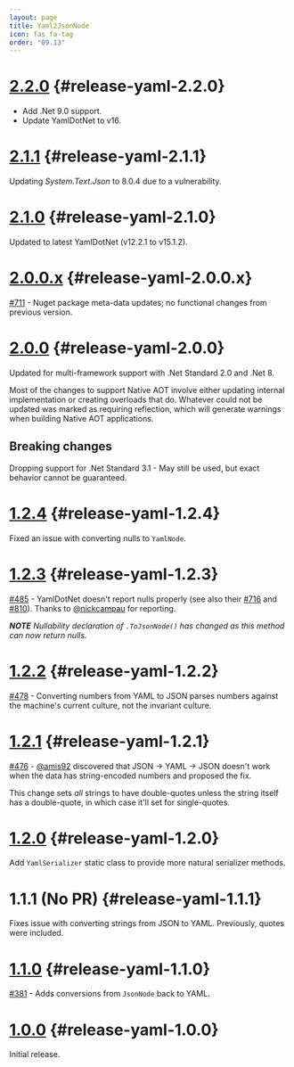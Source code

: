 ```yaml
---
layout: page
title: Yaml2JsonNode
icon: fas fa-tag
order: "09.13"
---
```

# [2.2.0](https://github.com/gregsdennis/json-everything/pull/822) {#release-yaml-2.2.0}

- Add .Net 9.0 support.
- Update YamlDotNet to v16.

# [2.1.1](https://github.com/gregsdennis/json-everything/commit/782198a80220fc2e54dfe3e01c2e4da54ab4cad7) {#release-yaml-2.1.1}

Updating _System.Text.Json_ to 8.0.4 due to a vulnerability.

# [2.1.0](https://github.com/gregsdennis/json-everything/commit/7c20af32520ade11cf09edd3b90fbdace9905b84) {#release-yaml-2.1.0}

Updated to latest YamlDotNet (v12.2.1 to v15.1.2).

# [2.0.0.x](https://github.com/gregsdennis/json-everything/pull/712) {#release-yaml-2.0.0.x}

[#711](https://github.com/gregsdennis/json-everything/issues/711) - Nuget package meta-data updates; no functional changes from previous version.

# [2.0.0](https://github.com/gregsdennis/json-everything/pull/619) {#release-yaml-2.0.0}

Updated for multi-framework support with .Net Standard 2.0 and .Net 8.

Most of the changes to support Native AOT involve either updating internal implementation or creating overloads that do.  Whatever could not be updated was marked as requiring reflection, which will generate warnings when building Native AOT applications.

## Breaking changes

Dropping support for .Net Standard 3.1 - May still be used, but exact behavior cannot be guaranteed. 

# [1.2.4](https://github.com/gregsdennis/json-everything/pull/486) {#release-yaml-1.2.4}

Fixed an issue with converting nulls to `YamlNode`.

# [1.2.3](https://github.com/gregsdennis/json-everything/pull/486) {#release-yaml-1.2.3}

[#485](https://github.com/gregsdennis/json-everything/issues/485) - YamlDotNet doesn't report nulls properly (see also their [#716](https://github.com/aaubry/YamlDotNet/issues/716) and [#810](https://github.com/aaubry/YamlDotNet/issues/810)).  Thanks to [@nickcampau](https://github.com/nickcampau) for reporting.

***NOTE** Nullability declaration of `.ToJsonNode()` has changed as this method can now return nulls.*

# [1.2.2](https://github.com/gregsdennis/json-everything/pull/479) {#release-yaml-1.2.2}

[#478](https://github.com/gregsdennis/json-everything/issues/478) - Converting numbers from YAML to JSON parses numbers against the machine's current culture, not the invariant culture.

# [1.2.1](https://github.com/gregsdennis/json-everything/pull/477) {#release-yaml-1.2.1}

[#476](https://github.com/gregsdennis/json-everything/issues/476) - [@amis92](https://github.com/amis92) discovered that JSON -> YAML -> JSON doesn't work when the data has string-encoded numbers and proposed the fix.

This change sets _all_ strings to have double-quotes unless the string itself has a double-quote, in which case it'll set for single-quotes.

# [1.2.0](https://github.com/gregsdennis/json-everything/pull/475) {#release-yaml-1.2.0}

Add `YamlSerializer` static class to provide more natural serializer methods.

# 1.1.1 (No PR) {#release-yaml-1.1.1}

Fixes issue with converting strings from JSON to YAML.  Previously, quotes were included.

# [1.1.0](https://github.com/gregsdennis/json-everything/pull/387) {#release-yaml-1.1.0}

[#381](https://github.com/gregsdennis/json-everything/issues/381) - Adds conversions from `JsonNode` back to YAML.

# [1.0.0](https://github.com/gregsdennis/json-everything/pull/358) {#release-yaml-1.0.0}

Initial release.
